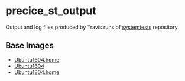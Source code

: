 # precice_st_output

Output and log files produced by Travis runs of [systemtests](https://github.com/precice/systemtests) repository.

## Base Images

* [Ubuntu1604.home](./Ubuntu1604.home)
* [Ubuntu1604](./Ubuntu1604)
* [Ubuntu1804.home](./Ubuntu1804.home)
